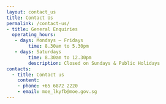 ```yaml
---
layout: contact_us
title: Contact Us
permalink: /contact-us/
- title: General Enquiries
  operating_hours:
   - days: Mondays – Fridays
        time: 8.30am to 5.30pm
   - days: Saturdays
        time: 8.30am to 12.30pm
        description: Closed on Sundays & Public Holidays
contacts:
  - title: Contact us
    content:
    - phone: +65 6872 2220
    - email: moe_lkyfb@moe.gov.sg   
---
```

